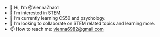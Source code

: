 - 👋 Hi, I’m @ViennaZhao1
- 👀 I’m interested in STEM.
- 🌱 I’m currently learning CS50 and psychology.
- 💞️ I’m looking to collaborate on STEM related topics and learning more. 
- 📫 How to reach me: vienna6982@gmail.com

<!---
ViennaZhao1/ViennaZhao1 is a ✨ special ✨ repository because its `README.md` (this file) appears on your GitHub profile.
You can click the Preview link to take a look at your changes.
--->
